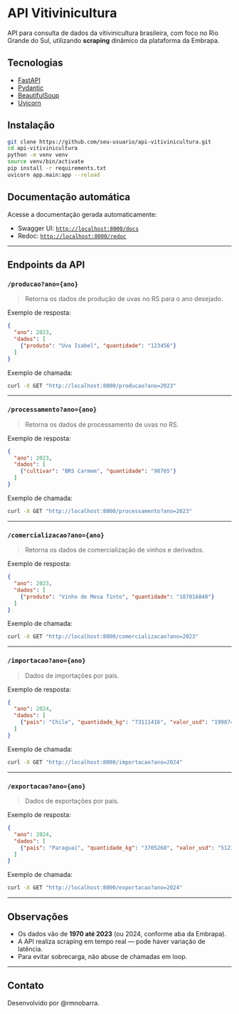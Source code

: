 # API Vitivinicultura

API para consulta de dados da vitivinicultura brasileira, com foco no Rio Grande do Sul, utilizando **scraping** dinâmico da plataforma da Embrapa.

## Tecnologias

- [FastAPI](https://fastapi.tiangolo.com/)
- [Pydantic](https://docs.pydantic.dev/)
- [BeautifulSoup](https://www.crummy.com/software/BeautifulSoup/)
- [Uvicorn](https://www.uvicorn.org/)

## Instalação

```bash
git clone https://github.com/seu-usuario/api-vitivinicultura.git
cd api-vitivinicultura
python -m venv venv
source venv/bin/activate
pip install -r requirements.txt
uvicorn app.main:app --reload
```

## Documentação automática

Acesse a documentação gerada automaticamente:

- Swagger UI: [`http://localhost:8000/docs`](http://localhost:8000/docs)
- Redoc: [`http://localhost:8000/redoc`](http://localhost:8000/redoc)

---

## Endpoints da API

### `/producao?ano={ano}`

> Retorna os dados de produção de uvas no RS para o ano desejado.

Exemplo de resposta:

```json
{
  "ano": 2023,
  "dados": [
    {"produto": "Uva Isabel", "quantidade": "123456"}
  ]
}
```

Exemplo de chamada:

```bash
curl -X GET "http://localhost:8000/producao?ano=2023"
```

---

### `/processamento?ano={ano}`

> Retorna os dados de processamento de uvas no RS.

Exemplo de resposta:

```json
{
  "ano": 2023,
  "dados": [
    {"cultivar": "BRS Carmem", "quantidade": "98765"}
  ]
}
```

Exemplo de chamada:

```bash
curl -X GET "http://localhost:8000/processamento?ano=2023"
```

---

### `/comercializacao?ano={ano}`

> Retorna os dados de comercialização de vinhos e derivados.

Exemplo de resposta:

```json
{
  "ano": 2023,
  "dados": [
    {"produto": "Vinho de Mesa Tinto", "quantidade": "187016848"}
  ]
}
```

Exemplo de chamada:

```bash
curl -X GET "http://localhost:8000/comercializacao?ano=2023"
```

---

### `/importacao?ano={ano}`

> Dados de importações por país.

Exemplo de resposta:

```json
{
  "ano": 2024,
  "dados": [
    {"pais": "Chile", "quantidade_kg": "73111416", "valor_usd": "199874777"}
  ]
}
```

Exemplo de chamada:

```bash
curl -X GET "http://localhost:8000/importacao?ano=2024"
```

---

### `/exportacao?ano={ano}`

> Dados de exportações por país.

Exemplo de resposta:

```json
{
  "ano": 2024,
  "dados": [
    {"pais": "Paraguai", "quantidade_kg": "3705268", "valor_usd": "5121857"}
  ]
}
```

Exemplo de chamada:

```bash
curl -X GET "http://localhost:8000/exportacao?ano=2024"
```

---

## Observações

- Os dados vão de **1970 até 2023** (ou 2024, conforme aba da Embrapa).
- A API realiza scraping em tempo real — pode haver variação de latência.
- Para evitar sobrecarga, não abuse de chamadas em loop.

---

## Contato

Desenvolvido por @rmnobarra.

